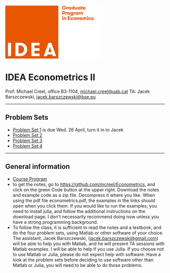 ![IDEA](IDEA.png)
# IDEA Econometrics II

Prof: Michael Creel, office B3-1104, michael.creel@uab.cat
TA: Jacek Barszczewski, jacek.barszczewski@bse.eu

---
## Problem Sets
- [Problem Set 1](ProblemSet1.pdf) is due Wed. 26 April, turn it in to Jacek
- [Problem Set 2](ProblemSet2.pdf)
- [Problem Set 3](ProblemSet3.pdf)
- [Problem Set 4](ProblemSet4.pdf)
---
## General information
- [Course Program](https://drive.google.com/file/d/1ST6_icfEsqkSTwHuRO-nk1WTTd5lBsFO/view)
- to get the notes, go to https://github.com/mcreel/Econometrics, and click on the green Code button at the upper right. Download the notes and example code as a zip file. Decompress it where you like. When using the pdf file econometrics.pdf, the examples in the links should open when you click them. If you would like to run the examples, you need to install julia, and follow the additional instructions on the download page. I don't necessarily recommend doing now unless you have a strong programming background.
- To follow the class, it is sufficient to read the notes and a textbook, and do the four problem sets, using Matlab or other software of your choice. The assistant, Jacek Barszczewski, (jacek.barszczewski@gmail.com) will be able to help you with Matlab, and he will present TA sessions with Matlab examples. I will be able to help if you use Julia. If you choose not to use Matlab or Julia, please do not expect help with software. Have a look at the problem sets before deciding to use software other than Matlab or Julia, you will need to be able to do those problems.
